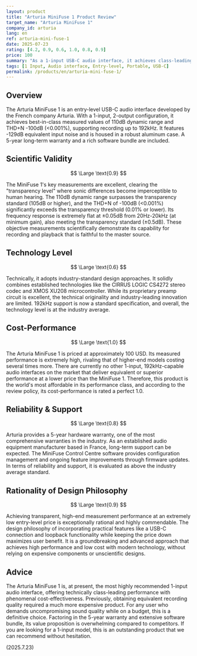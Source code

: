 ```yaml
---
layout: product
title: "Arturia MiniFuse 1 Product Review"
target_name: "Arturia MiniFuse 1"
company_id: arturia
lang: en
ref: arturia-mini-fuse-1
date: 2025-07-23
rating: [4.2, 0.9, 0.6, 1.0, 0.8, 0.9]
price: 100
summary: "As a 1-input USB-C audio interface, it achieves class-leading, transparent measurement performance at a groundbreaking low price. It is the most affordable product among competitors with equivalent performance, earning a perfect score for cost-performance. An absolutely recommended product for anyone seeking a 1-input model in this price range."
tags: [1 Input, Audio interface, Entry-level, Portable, USB-C]
permalink: /products/en/arturia-mini-fuse-1/
---
```

## Overview

The Arturia MiniFuse 1 is an entry-level USB-C audio interface developed by the French company Arturia. With a 1-input, 2-output configuration, it achieves best-in-class measured values of 110dB dynamic range and THD+N -100dB (<0.001%), supporting recording up to 192kHz. It features -129dB equivalent input noise and is housed in a robust aluminum case. A 5-year long-term warranty and a rich software bundle are included.

## Scientific Validity

$$ \Large \text{0.9} $$

The MiniFuse 1's key measurements are excellent, clearing the "transparency level" where sonic differences become imperceptible to human hearing. The 110dB dynamic range surpasses the transparency standard (105dB or higher), and the THD+N of -100dB (<0.001%) significantly exceeds the transparency threshold (0.01% or lower). Its frequency response is extremely flat at ±0.05dB from 20Hz-20kHz (at minimum gain), also meeting the transparency standard (±0.5dB). These objective measurements scientifically demonstrate its capability for recording and playback that is faithful to the master source.

## Technology Level

$$ \Large \text{0.6} $$

Technically, it adopts industry-standard design approaches. It solidly combines established technologies like the CIRRUS LOGIC CS4272 stereo codec and XMOS XU208 microcontroller. While its proprietary preamp circuit is excellent, the technical originality and industry-leading innovation are limited. 192kHz support is now a standard specification, and overall, the technology level is at the industry average.

## Cost-Performance

$$ \Large \text{1.0} $$

The Arturia MiniFuse 1 is priced at approximately 100 USD. Its measured performance is extremely high, rivaling that of higher-end models costing several times more. There are currently no other 1-input, 192kHz-capable audio interfaces on the market that deliver equivalent or superior performance at a lower price than the MiniFuse 1. Therefore, this product is the world's most affordable in its performance class, and according to the review policy, its cost-performance is rated a perfect 1.0.

## Reliability & Support

$$ \Large \text{0.8} $$

Arturia provides a 5-year hardware warranty, one of the most comprehensive warranties in the industry. As an established audio equipment manufacturer based in France, long-term support can be expected. The MiniFuse Control Centre software provides configuration management and ongoing feature improvements through firmware updates. In terms of reliability and support, it is evaluated as above the industry average standard.

## Rationality of Design Philosophy

$$ \Large \text{0.9} $$

Achieving transparent, high-end measurement performance at an extremely low entry-level price is exceptionally rational and highly commendable. The design philosophy of incorporating practical features like a USB-C connection and loopback functionality while keeping the price down maximizes user benefit. It is a groundbreaking and advanced approach that achieves high performance and low cost with modern technology, without relying on expensive components or unscientific designs.

## Advice

The Arturia MiniFuse 1 is, at present, the most highly recommended 1-input audio interface, offering technically class-leading performance with phenomenal cost-effectiveness. Previously, obtaining equivalent recording quality required a much more expensive product. For any user who demands uncompromising sound quality while on a budget, this is a definitive choice. Factoring in the 5-year warranty and extensive software bundle, its value proposition is overwhelming compared to competitors. If you are looking for a 1-input model, this is an outstanding product that we can recommend without hesitation.

(2025.7.23)
